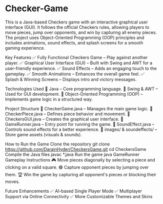 # Checker-Game
This is a Java-based Checkers game with an interactive graphical user interface (GUI). It follows the official Checkers rules, allowing players to move pieces, jump over opponents, and win by capturing all enemy pieces. The project uses Object-Oriented Programming (OOP) principles and includes animations, sound effects, and splash screens for a smooth gaming experience.

Key Features
✅ Fully Functional Checkers Game – Play against another player.
✅ Graphical User Interface (GUI) – Built with Swing and AWT for a user-friendly experience.
✅ Sound Effects – Adds an engaging touch to the gameplay.
✅ Smooth Animations – Enhances the overall game feel.
✅ Splash & Winning Screens – Displays intro and victory messages.

Technologies Used
🔹 Java – Core programming language.
🔹 Swing & AWT – Used for GUI development.
🔹 Object-Oriented Programming (OOP) – Implements game logic in a structured way.

Project Structure
📁 CheckerGame.java – Manages the main game logic.
📁 CheckerPiece.java – Defines piece behavior and movement.
📁 CheckersGUI.java – Creates the graphical user interface.
📁 GameRunner.java – Entry point for running the game.
📁 SoundEffect.java – Controls sound effects for a better experience.
📁 images/ & soundeffects/ – Store game assets (visuals & sounds).

How to Run the Game
Clone the repository
git clone https://github.com/DarainHyder/CheckersGame.git
cd CheckersGame
Compile the Java files
javac *.java
Run the game
java GameRunner
Gameplay Instructions
🎮 Move pieces diagonally by selecting a piece and clicking on a valid square.
🟢 Capture opponent pieces by jumping over them.
🏆 Win the game by capturing all opponent's pieces or blocking their moves.

Future Enhancements
✅ AI-based Single Player Mode
✅ Multiplayer Support via Online Connectivity
✅ More Customizable Themes and Skins
